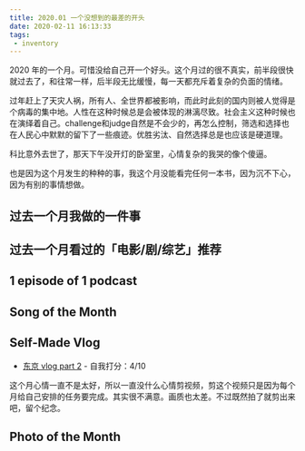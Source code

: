 ```yaml
---
title: 2020.01 一个没想到的最差的开头
date: 2020-02-11 16:13:33
tags: 
 - inventory
---
```


2020 年的一个月。可惜没给自己开一个好头。这个月过的很不真实，前半段很快就过去了，和往常一样，后半段无比缓慢，每一天都充斥着复杂的负面的情绪。

过年赶上了天灾人祸，所有人、全世界都被影响，而此时此刻的国内则被人觉得是个病毒的集中地。人性在这种时候总是会被体现的淋漓尽致。社会主义这种时候也在演绎着自己。challenge和judge自然是不会少的，再怎么控制，筛选和选择也在人民心中默默的留下了一些痕迹。优胜劣汰、自然选择总是也应该是硬道理。

科比意外去世了，那天下午没开灯的卧室里，心情复杂的我哭的像个傻逼。

也是因为这个月发生的种种的事，我这个月没能看完任何一本书，因为沉不下心，因为有别的事情想做。

<!-- more -->

## 过去一个月我做的一件事


## 过去一个月看过的「电影/剧/综艺」推荐


## 1 episode of 1 podcast


## Song of the Month


## Self-Made Vlog
* [东京 vlog part 2](/2020/02/09/东京vlog-part2/) - 自我打分：4/10

这个月心情一直不是太好，所以一直没什么心情剪视频，剪这个视频只是因为每个月给自己安排的任务要完成。其实很不满意。画质也太差。不过既然拍了就剪出来吧，留个纪念。

## Photo of the Month

